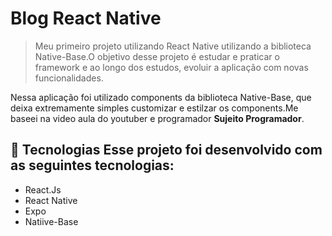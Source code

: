 # Blog React Native

<blockquote>
<p dir="auto">Meu primeiro projeto utilizando React Native utilizando a biblioteca Native-Base.O objetivo desse projeto é estudar e praticar o framework e ao longo dos estudos, evoluir a aplicação com novas funcionalidades.</p>
</blockquote>

<p>
  Nessa aplicação foi utilizado components da biblioteca Native-Base, que deixa extremamente simples customizar e estilzar os components.Me baseei na video aula do youtuber e programador <strong>Sujeito Programador</strong>.
</p>

## 🚀 Tecnologias Esse projeto foi desenvolvido com as seguintes tecnologias:
- React.Js
- React Native
- Expo
- Natiive-Base
